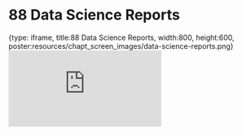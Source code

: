 # 88 Data Science Reports
 
{type: iframe, title:88 Data Science Reports, width:800, height:600, poster:resources/chapt_screen_images/data-science-reports.png}
![](https://datatrail-jhu.github.io/DataTrail_ReOrg/no_toc/data-science-reports.html)
 

 
